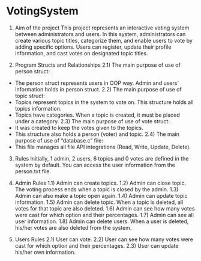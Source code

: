 # VotingSystem

1)	Aim of the project 
This project represents an interactive voting system between administrators and users. In this system, administrators can create various topic titles, categorize them, and enable users to vote by adding specific options. Users can register, update their profile information, and cast votes on designated topic titles.

2)	Program Structs and Relationships
2.1) The main purpose of use of person struct:
- The person struct represents users in OOP way. Admin and users’ information holds in person struct.
2.2) The main purpose of use of topic struct:
- Topics represent topics in the system to vote on. This structure holds all topics information.
- Topics have categories. When a topic is created, it must be placed under a category.
2.3) The main purpose of use of vote struct:
- It was created to keep the votes given to the topics.
- This structure also holds a person (voter) and topic.
2.4) The main purpose of use of “database.c” file: 
- This file manages all file API integrations (Read, Write, Update, Delete).

3)	Rules
Initially, 1 admin, 2 users, 6 topics and 0 votes are defined in the system by default. You can access the user information from the person.txt file.
1)	Admin Rules
1.1)	Admin can create topics.
1.2)	Admin can close topic. The voting process ends when a topic is closed by the admin.
1.3)	Admin can also make a topic open again.
1.4)	Admin can update topic information.
1.5)	Admin can delete topic. When a topic is deleted, all votes for that topic are also deleted.
1.6)	Admin can see how many votes were cast for which option and their percentages.
1.7)	Admin can see all user information.
1.8)	Admin can delete users. When a user is deleted, his/her votes are also deleted from the system.

2)	Users Rules
2.1)      User can vote.
2.2)      User can see how many votes were cast for which option and their percentages.
2.3)      User can update his/her own information.

